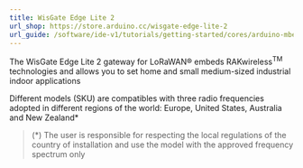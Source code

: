 ```yaml
---
title: WisGate Edge Lite 2
url_shop: https://store.arduino.cc/wisgate-edge-lite-2
url_guide: /software/ide-v1/tutorials/getting-started/cores/arduino-mbed_portenta
---
```


The WisGate Edge Lite 2 gateway for LoRaWAN® embeds RAKwireless<sup>TM</sup> technologies and allows you to set home and small medium-sized industrial indoor applications

Different models (SKU) are compatibles with three radio frequencies adopted in different regions of the world: Europe, United States, Australia and New Zealand*

>(*) The user is responsible for respecting the local regulations of the country of installation and use the model with the approved frequency spectrum only